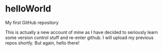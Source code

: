 # helloWorld
My first GitHub repository

This is actually a new account of mine as I have decided to seriously learn some version control stuff and re-enter github. I will upload my previous repos shortly.
But again, hello there!
